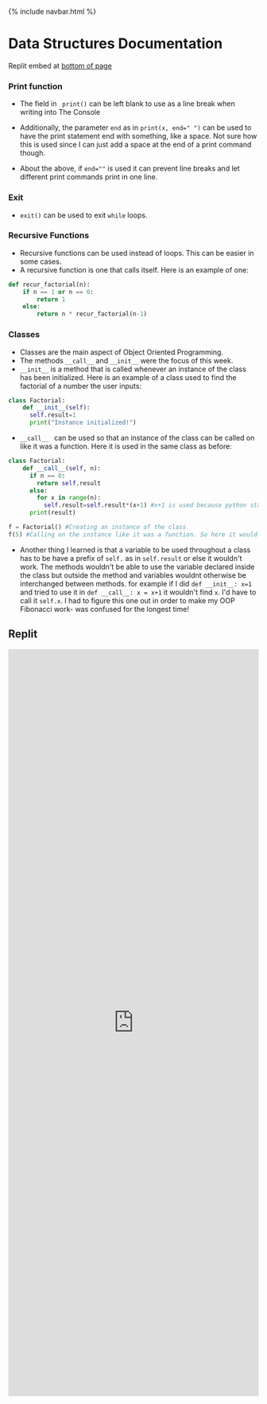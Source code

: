 {% include navbar.html %}

# Data Structures Documentation

Replit embed at [bottom of page](https://3ghin5.github.io/hatelace/dataStructures.html#Replit)

### Print function

 * The field in ` print()` can be left blank to use as a line break when writing into The Console

 * Additionally, the parameter `end` as in `print(x, end=" ")` can be used to have the print statement end with something, like a space. Not sure how this is used since I can just add a space at the end of a print command though. 
 * About the above, if `end=""` is used it can prevent line breaks and let different print commands print in one line.

### Exit

 * `exit()` can be used to exit `while` loops.

### Recursive Functions

 * Recursive functions can be used instead of loops. This can be easier in some cases.
 * A recursive function is one that calls itself. Here is an example of one:
```py
def recur_factorial(n):
    if n == 1 or n == 0:
        return 1
    else:
        return n * recur_factorial(n-1)
```

### Classes

 * Classes are the main aspect of Object Oriented Programming. 
 * The methods `__call__` and `__init__` were the focus of this week.
 * `__init__` is a method that is called whenever an instance of the class has been initialized. Here is an example of a class used to find the factorial of a number the user inputs:
```py 
class Factorial:
    def __init__(self):
      self.result=1
      print("Instance initialized!")

```
 * `__call__ ` can be used so that an instance of the class can be called on like it was a function. Here it is used in the same class as before:
```py 
class Factorial:
    def __call__(self, n):
      if n == 0:
        return self.result
      else:
        for x in range(n):
          self.result=self.result*(x+1) #x+1 is used because python starts counting at 0
      print(result)

f = Factorial() #Creating an instance of the class
f(5) #Calling on the instance like it was a function. So here it would print 120.
```
 * Another thing I learned is that a variable to be used throughout a class has to be have a prefix of `self.` as in `self.result` or else it wouldn't work. The methods wouldn't be able to use the variable declared inside the class but outside the method and variables wouldnt otherwise be interchanged between methods. for example if I did `def __init__: x=1` and tried to use it in `def __call__: x = x+1` it wouldn't find `x`. I'd have to call it `self.x`. I had to figure this one out in order to make my OOP Fibonacci work- was confused for the longest time!

## Replit

<iframe frameborder="0" width="100%" height="1500px" src="https://replit.com/@3ghin5/MENU?lite=true"></iframe>
